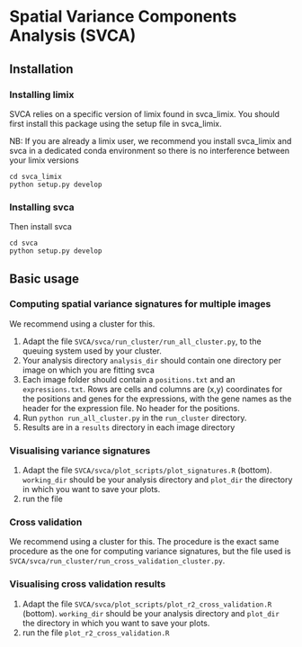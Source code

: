 # Spatial Variance Components Analysis (SVCA)

## Installation

### Installing limix

SVCA relies on a specific version of limix found in svca_limix. You should first install this package using the setup file in svca_limix.

NB: If you are already a limix user, we recommend you install svca_limix and svca in a dedicated conda environment so there is no interference between your limix versions

```
cd svca_limix
python setup.py develop
```

### Installing svca

Then install svca
```
cd svca
python setup.py develop
```

## Basic usage

### Computing spatial variance signatures for multiple images

We recommend using a cluster for this.
1. Adapt the file `SVCA/svca/run_cluster/run_all_cluster.py`, to the queuing system used by your cluster.
2. Your analysis directory `analysis_dir` should contain one directory per image on which you are fitting svca
3. Each image folder should contain a `positions.txt` and an `expressions.txt`. Rows are cells and columns are (x,y) coordinates for the positions and genes for the expressions, with the gene names as the header for the expression file. No header for the positions.
4. Run `python run_all_cluster.py` in the `run_cluster` directory.
5. Results are in a `results` directory in each image directory

### Visualising variance signatures
1. Adapt the file `SVCA/svca/plot_scripts/plot_signatures.R` (bottom). `working_dir` should be your analysis directory and `plot_dir` the directory in which you want to save your plots.
2. run the file

### Cross validation

We recommend using a cluster for this. The procedure is the exact same procedure as the one for computing variance signatures, but the file used is `SVCA/svca/run_cluster/run_cross_validation_cluster.py`.

### Visualising cross validation results
1. Adapt the file `SVCA/svca/plot_scripts/plot_r2_cross_validation.R` (bottom). `working_dir` should be your analysis directory and `plot_dir` the directory in which you want to save your plots.
2. run the file `plot_r2_cross_validation.R`
